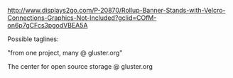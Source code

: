 http://www.displays2go.com/P-20870/Rollup-Banner-Stands-with-Velcro-Connections-Graphics-Not-Included?gclid=COfM-on6p7gCFcs3pgodVBEA5A

Possible taglines:

"from one project, many @ gluster.org"

The center for open source storage @ gluster.org
